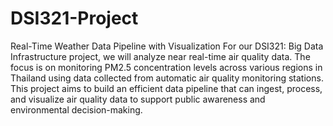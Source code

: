 # DSI321-Project
Real-Time Weather Data Pipeline with Visualization
For our DSI321: Big Data Infrastructure project, we will analyze near real-time air quality data. The focus is on monitoring PM2.5 concentration levels across various regions in Thailand using data collected from automatic air quality monitoring stations. This project aims to build an efficient data pipeline that can ingest, process, and visualize air quality data to support public awareness and environmental decision-making.
